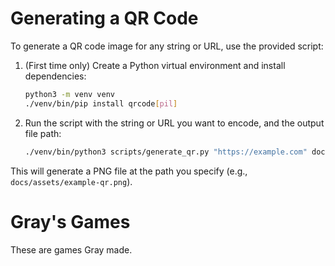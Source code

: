 # Generating a QR Code

To generate a QR code image for any string or URL, use the provided script:

1. (First time only) Create a Python virtual environment and install dependencies:
   ```bash
   python3 -m venv venv
   ./venv/bin/pip install qrcode[pil]
   ```

2. Run the script with the string or URL you want to encode, and the output file path:
   ```bash
   ./venv/bin/python3 scripts/generate_qr.py "https://example.com" docs/assets/example-qr.png
   ```

This will generate a PNG file at the path you specify (e.g., `docs/assets/example-qr.png`).
# Gray's Games

These are games Gray made.

